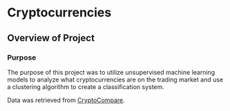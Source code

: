# Cryptocurrencies

## Overview of Project

### Purpose

The purpose of this project was to utilize unsupervised machine learning models to analyze what cryptocurrencies are on the trading market and use a clustering algorithm to create a classification system.

Data was retrieved from <a href="https://min-api.cryptocompare.com/data/all/coinlist">CryptoCompare</a>.